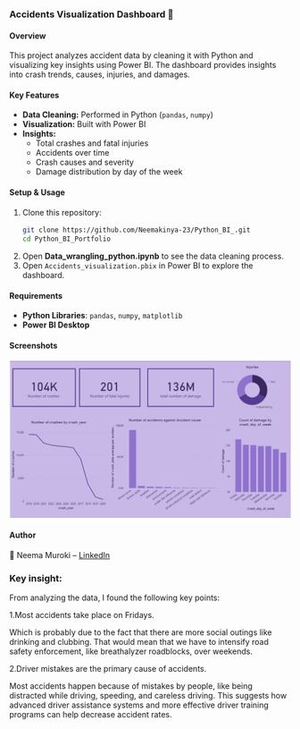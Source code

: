 ### **Accidents Visualization Dashboard** 🚗  

#### **Overview**  
This project analyzes accident data by cleaning it with Python and visualizing key insights using Power BI. The dashboard provides insights into crash trends, causes, injuries, and damages.  

#### **Key Features**  
- **Data Cleaning:** Performed in Python (`pandas`, `numpy`)  
- **Visualization:** Built with Power BI  
- **Insights:**  
  - Total crashes and fatal injuries  
  - Accidents over time  
  - Crash causes and severity  
  - Damage distribution by day of the week  

#### **Setup & Usage**  
1. Clone this repository:  
   ```sh
   git clone https://github.com/Neemakinya-23/Python_BI_.git
   cd Python_BI_Portfolio
   ```
2. Open **Data_wrangling_python.ipynb** to see the data cleaning process.  
3. Open `Accidents_visualization.pbix` in Power BI to explore the dashboard.  

#### **Requirements**  
- **Python Libraries**: `pandas`, `numpy`, `matplotlib`  
- **Power BI Desktop**  

#### **Screenshots**  
![Dashboard Preview](powerbi%20dashboard.png)

#### **Author**  
👤 Neema Muroki – [LinkedIn](https://www.linkedin.com/in/neema-muroki-datascience) 

### **Key insight:**
From analyzing the data, I found the following key points:

1.Most accidents take place on Fridays.


 Which is probably due to the fact that there are more social outings like drinking and clubbing.
That would mean that we have to intensify road safety enforcement, like breathalyzer roadblocks, over weekends.

2.Driver mistakes are the primary cause of accidents.


Most accidents happen because of mistakes by people, like being distracted while driving, speeding, and careless driving. 
This suggests how advanced driver assistance systems and more effective driver training programs can help decrease accident rates.


